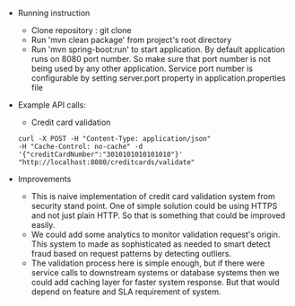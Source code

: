 - Running instruction
    - Clone repository : git clone 
    - Run 'mvn clean package' from project's root directory
    - Run 'mvn spring-boot:run' to start application. By default application runs on 8080 port number. So make sure that port number is not being used by any other application. Service port number is configurable by setting server.port property in application.properties file
    
- Example API calls:
    - Credit card validation
    
    ```
    curl -X POST -H "Content-Type: application/json" 
    -H "Cache-Control: no-cache" -d '{"creditCardNumber":"3010101010101010"}' "http://localhost:8080/creditcards/validate"
    ```
   
- Improvements
    - This is naive implementation of credit card validation system from security stand point. One of simple solution could be using HTTPS and not just plain HTTP. So that is something that could be improved easily.
    - We could add some analytics to monitor validation request's origin. This system to made as sophisticated as needed to smart detect fraud based on request patterns by detecting outliers.
    - The validation process here is simple enough, but if there were service calls to downstream systems or database systems then we could add caching layer for faster system response. But that would depend on feature and SLA requirement of system.
      
        
     